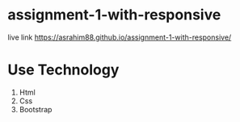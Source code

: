 # assignment-1-with-responsive
live link https://asrahim88.github.io/assignment-1-with-responsive/

# Use Technology
1) Html
2) Css
3) Bootstrap
